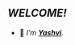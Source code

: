 ## _WELCOME!_
- 👋 _I’m **[Yashvi](https://github.com/yashV131)**._


<!---
yashV131/yashV131 is a ✨ special ✨ repository because its `README.md` (this file) appears on your GitHub profile.
You can click the Preview link to take a look at your changes.
--->
